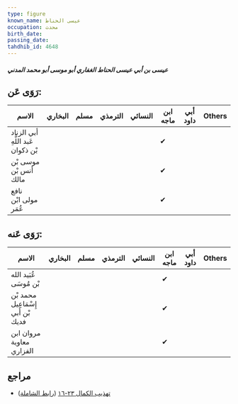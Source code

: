 ```yaml
---
type: figure
known_name: عيسى الحناط
occupation: محدث
birth_date:
passing_date:
tahdhib_id: 4648
---
```

##### عيسى بن أبي عيسى الحناط الغفاري أبو موسى أبو محمد المدني

## رَوَى عَن:
| الاسم                             | البخاري | مسلم | الترمذي | النسائي | ابن ماجه | أبي داود | Others |
| --------------------------------- | ------- | ---- | ------- | ------- | -------- | -------- | ------ |
| أبي الزناد عَبد اللَّهِ بْن ذكوان |         |      |         |         | ✔        |          |        |
| موسى بْن أنس بْن مالك             |         |      |         |         | ✔        |          |        |
| نافع مولى ابْن عُمَر              |         |      |         |         | ✔        |          |        |
## رَوَى عَنه:
| الاسم                              | البخاري | مسلم | الترمذي | النسائي | ابن ماجه | أبي داود | Others |
| ---------------------------------- | ------- | ---- | ------- | ------- | -------- | -------- | ------ |
| عُبَيد الله بْن مُوسَى             |         |      |         |         | ✔        |          |        |
| محمد بْن إِسْمَاعِيل بْن أَبي فديك |         |      |         |         | ✔        |          |        |
| مروان ابن معاوية الفزاري           |         |      |         |         | ✔        |          |        |
## مراجع
- [تهذيب الكمال ٢٣-١٦](obsidian://open?vault=Tahdhib-al-Kamal&file=Figures/٤٦٤٨-عيسى%20بن%20أبي%20عيسى%20الحناط%20الغفاري%20أبو%20موسى%20أبو%20محمد%20المدني) ([رابط الشاملة](https://shamela.ws/book/3722/11903))